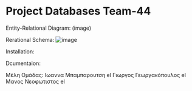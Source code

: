 # Project Databases Team-44
Entity-Relational Diagram:
(image)

Rerational Schema:
![image](https://github.com/georgegeo248/Project_Databases_Team_44/assets/74141049/916cee3a-1e74-487d-8aba-ddad2460e80f)



Installation:

Dcumentaion:

Μέλη Ομάδας:
Ιωαννα Μπαμπαρουτση el
Γιωργος Γεωργακόπουλος el
Μανος Νεοφωτιστος el
